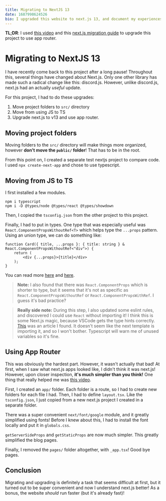 ```yaml
---
title: Migrating to NextJS 13
date: 1687998624526
bio: I upgraded this website to next.js 13, and document my experiences.
---
```


**TL;DR**: I used [this video](https://www.youtube.com/watch?v=YQMSietiFm0) and this [next.js migration guide](https://nextjs.org/docs/app/building-your-application/upgrading/app-router-migration) to upgrade this project to use app router.

# Migrating to NextJS 13
I have recently come back to this project after a long pause! Throughout this, several things have changed about Next.js. Only one other library has made such a radical change like this: discord.js. However, unlike discord.js, next.js had an actually *useful* update.

For this project, I had to do these upgrades:
1. Move project folders to `src/` directory
1. Move from using JS to TS
1. Upgrade next.js to v13 and use app router.

## Moving project folders
Moving folders to the `src/` directory will make things more organized, however **don't move the `public/` folder**! That has to be in the root.

From this point on, I created a separate test nextjs project to compare code. I used `npx create-next-app` and chose to use typescript.

## Moving from JS to TS
I first installed a few modules.
```
npm i typescript
npm i -D @types/node @types/react @types/showdown
```

Then, I copied the `tsconfig.json` from the other project to this project.

Finally, I had to put in types. One type that was especially useful was `React.ComponentPropsWithoutRef<T>` which helps type the `...props` pattern. Using an union type, we can do something like:
```tsx
function Card({ title, ...props }: { title: string } & React.ComponentPropsWithoutRef<"div">) {
    return (
        <div {...props}>{title}</div>
    );
}
```

You can read more [here](https://blog.bitsrc.io/react-with-typescript-cheatsheet-9dd891dc5bfe) and [here](https://dev.to/brslv/using-typescript-intersections-to-extend-component-s-props-in-react-2omg).

> **Note:** I also found that there was `React.ComponentProps` which is shorter to type, but it seems that it's not as specific as `React.ComponentPropsWithoutRef` or `React.ComponentPropsWithRef`. I guess it's bad practice?


> **Really side note:** During this step, I also updated some eslint rules, and discovered I could use `React` without importing it! I think this is some Next.js magic, because VSCode gets the type hints correctly. [This](https://betterprogramming.pub/next-js-react-server-side-rendering-done-right-f9700078a3b6) was an article I found. It doesn't seem like the next template is importing it, and so I won't bother. Typescript will warn me of unused variables so it's fine.

## Using App Router
This was obviously the hardest part. However, it wasn't actually that bad! At first, when I saw what next.js apps looked like, I didn't think it was next.js! However, upon closer inspection, **it's much simpler than you think!** One thing that really helped me was [this video](https://www.youtube.com/watch?v=YQMSietiFm0).

First, I created an `app/` folder. Each folder is a route, so I had to create new folders for each file I had. Then, I had to define `layout.tsx`. Like the `tsconfig.json`, I just copied from a new next.js project I created in a separate folder.

There was a super convenient `next/font/google` module, and it greatly simplified using fonts! Before I knew about this, I had to install the font locally and put it in `globals.css`.

`getServerSideProps` and `getStaticProps` are now much simpler. This greatly simplified the blog pages.

Finally, I removed the `pages/` folder altogether, with `_app.tsx`! Good bye pages.

## Conclusion
Migrating and upgrading is definitely a task that seems difficult at first, but it turned out to be super convenient and now I understand next.js better! As a bonus, the website *should* run faster (but it's already fast)!